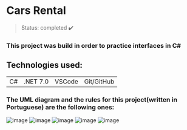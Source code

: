 <h1> Cars Rental </h1>

> Status: completed ✔️
### This project was build in order to practice interfaces in C#
## Technologies used:

<table>
  <tr>
    <td>C#</td>
    <td>.NET 7.0</td>
    <td>VSCode</td>
    <td>Git/GitHub</td>
  </tr>
</table>

### The UML diagram and the rules for this project(written in Portuguese) are the following ones:

![image](https://github.com/Rafaelse6/composition5-csharp/assets/64181619/bc90fd38-70c2-4949-a00c-bd5a696e1220)
![image](https://github.com/Rafaelse6/composition10-csharp/assets/64181619/a89a8618-0a63-4d7e-809f-4ded82638e34)
![image](https://github.com/Rafaelse6/composition10-csharp/assets/64181619/cce38b2f-d3e5-40ed-a5ae-c20fa75d6db6)
![image](https://github.com/Rafaelse6/composition10-csharp/assets/64181619/dc9e9088-7e62-4992-aa96-ad4f00cd2505)
![image](https://github.com/Rafaelse6/composition10-csharp/assets/64181619/a5db58bf-cd37-48aa-b1e4-2a902c7962d5)



